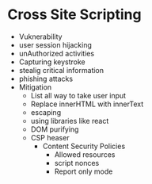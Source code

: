 # Cross Site Scripting
-  Vuknerability
  -  user session hijacking
  -  unAuthorized activities
  -  Capturing keystroke
  -  stealig critical information
  -  phishing attacks
- Mitigation
  - List all way to take user input
  - Replace innerHTML with innerText
  - escaping
  - using libraries like react
  - DOM purifying
  - CSP heaser
    - Content Security Policies
      - Allowed resources
      - script nonces
      - Report only mode